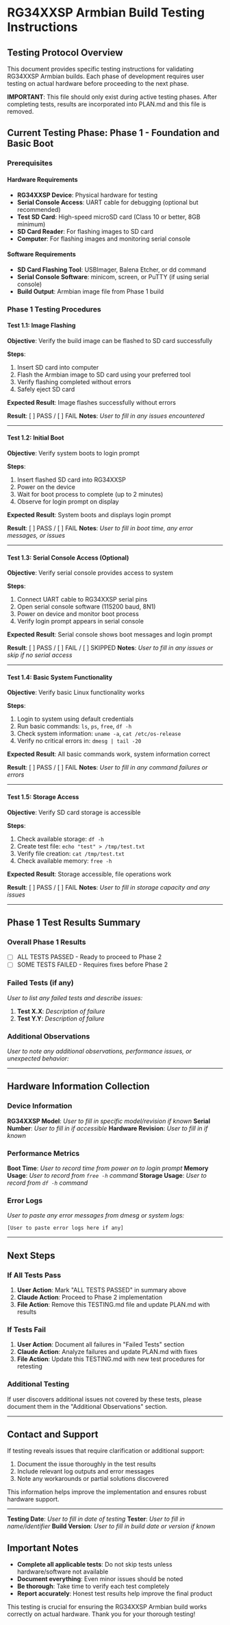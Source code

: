 # RG34XXSP Armbian Build Testing Instructions

## Testing Protocol Overview

This document provides specific testing instructions for validating RG34XXSP Armbian builds. Each phase of development requires user testing on actual hardware before proceeding to the next phase.

**IMPORTANT**: This file should only exist during active testing phases. After completing tests, results are incorporated into PLAN.md and this file is removed.

## Current Testing Phase: Phase 1 - Foundation and Basic Boot

### Prerequisites

#### Hardware Requirements
- **RG34XXSP Device**: Physical hardware for testing
- **Serial Console Access**: UART cable for debugging (optional but recommended)
- **Test SD Card**: High-speed microSD card (Class 10 or better, 8GB minimum)
- **SD Card Reader**: For flashing images to SD card
- **Computer**: For flashing images and monitoring serial console

#### Software Requirements
- **SD Card Flashing Tool**: USBImager, Balena Etcher, or dd command
- **Serial Console Software**: minicom, screen, or PuTTY (if using serial console)
- **Build Output**: Armbian image file from Phase 1 build

### Phase 1 Testing Procedures

#### Test 1.1: Image Flashing
**Objective**: Verify the build image can be flashed to SD card successfully

**Steps**:
1. Insert SD card into computer
2. Flash the Armbian image to SD card using your preferred tool
3. Verify flashing completed without errors
4. Safely eject SD card

**Expected Result**: Image flashes successfully without errors

**Result**: [ ] PASS / [ ] FAIL
**Notes**: _User to fill in any issues encountered_

---

#### Test 1.2: Initial Boot
**Objective**: Verify system boots to login prompt

**Steps**:
1. Insert flashed SD card into RG34XXSP
2. Power on the device
3. Wait for boot process to complete (up to 2 minutes)
4. Observe for login prompt on display

**Expected Result**: System boots and displays login prompt

**Result**: [ ] PASS / [ ] FAIL
**Notes**: _User to fill in boot time, any error messages, or issues_

---

#### Test 1.3: Serial Console Access (Optional)
**Objective**: Verify serial console provides access to system

**Steps**:
1. Connect UART cable to RG34XXSP serial pins
2. Open serial console software (115200 baud, 8N1)
3. Power on device and monitor boot process
4. Verify login prompt appears in serial console

**Expected Result**: Serial console shows boot messages and login prompt

**Result**: [ ] PASS / [ ] FAIL / [ ] SKIPPED
**Notes**: _User to fill in any issues or skip if no serial access_

---

#### Test 1.4: Basic System Functionality
**Objective**: Verify basic Linux functionality works

**Steps**:
1. Login to system using default credentials
2. Run basic commands: `ls`, `ps`, `free`, `df -h`
3. Check system information: `uname -a`, `cat /etc/os-release`
4. Verify no critical errors in: `dmesg | tail -20`

**Expected Result**: All basic commands work, system information correct

**Result**: [ ] PASS / [ ] FAIL
**Notes**: _User to fill in any command failures or errors_

---

#### Test 1.5: Storage Access
**Objective**: Verify SD card storage is accessible

**Steps**:
1. Check available storage: `df -h`
2. Create test file: `echo "test" > /tmp/test.txt`
3. Verify file creation: `cat /tmp/test.txt`
4. Check available memory: `free -h`

**Expected Result**: Storage accessible, file operations work

**Result**: [ ] PASS / [ ] FAIL
**Notes**: _User to fill in storage capacity and any issues_

---

## Phase 1 Test Results Summary

### Overall Phase 1 Results
- [ ] ALL TESTS PASSED - Ready to proceed to Phase 2
- [ ] SOME TESTS FAILED - Requires fixes before Phase 2

### Failed Tests (if any)
_User to list any failed tests and describe issues:_

1. **Test X.X**: _Description of failure_
2. **Test Y.Y**: _Description of failure_

### Additional Observations
_User to note any additional observations, performance issues, or unexpected behavior:_

---

## Hardware Information Collection

### Device Information
**RG34XXSP Model**: _User to fill in specific model/revision if known_
**Serial Number**: _User to fill in if accessible_
**Hardware Revision**: _User to fill in if known_

### Performance Metrics
**Boot Time**: _User to record time from power on to login prompt_
**Memory Usage**: _User to record from `free -h` command_
**Storage Usage**: _User to record from `df -h` command_

### Error Logs
_User to paste any error messages from dmesg or system logs:_

```
[User to paste error logs here if any]
```

---

## Next Steps

### If All Tests Pass
1. **User Action**: Mark "ALL TESTS PASSED" in summary above
2. **Claude Action**: Proceed to Phase 2 implementation
3. **File Action**: Remove this TESTING.md file and update PLAN.md with results

### If Tests Fail
1. **User Action**: Document all failures in "Failed Tests" section
2. **Claude Action**: Analyze failures and update PLAN.md with fixes
3. **File Action**: Update this TESTING.md with new test procedures for retesting

### Additional Testing
If user discovers additional issues not covered by these tests, please document them in the "Additional Observations" section.

---

## Contact and Support

If testing reveals issues that require clarification or additional support:
1. Document the issue thoroughly in the test results
2. Include relevant log outputs and error messages
3. Note any workarounds or partial solutions discovered

This information helps improve the implementation and ensures robust hardware support.

---

**Testing Date**: _User to fill in date of testing_
**Tester**: _User to fill in name/identifier_
**Build Version**: _User to fill in build date or version if known_

## Important Notes

- **Complete all applicable tests**: Do not skip tests unless hardware/software not available
- **Document everything**: Even minor issues should be noted
- **Be thorough**: Take time to verify each test completely
- **Report accurately**: Honest test results help improve the final product

This testing is crucial for ensuring the RG34XXSP Armbian build works correctly on actual hardware. Thank you for your thorough testing!